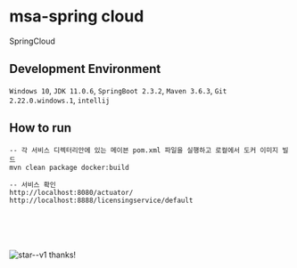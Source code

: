 # msa-spring cloud
SpringCloud

## Development Environment
`Windows 10`, `JDK 11.0.6`, `SpringBoot 2.3.2`, `Maven 3.6.3`, `Git 2.22.0.windows.1`, `intellij`

## How to run
```shell script
-- 각 서비스 디렉터리안에 있는 메이븐 pom.xml 파일을 실행하고 로컬에서 도커 이미지 빌드
mvn clean package docker:build

-- 서비스 확인
http://localhost:8080/actuator/
http://localhost:8888/licensingservice/default

```

<br /><br /><br /><br />
![star--v1](https://user-images.githubusercontent.com/18479472/87845570-7a2bd800-c903-11ea-9b18-f624600a5ac7.png) thanks!